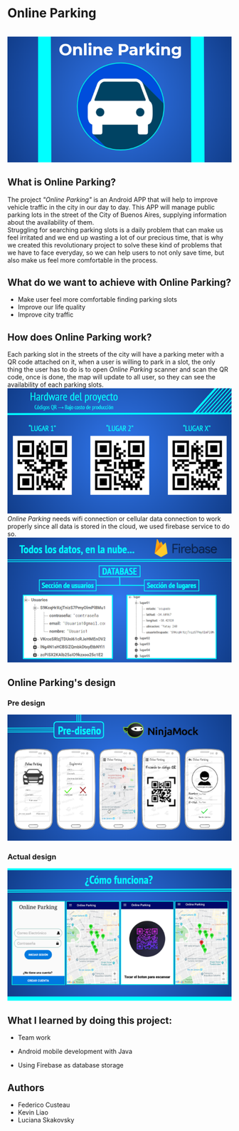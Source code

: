 # Online Parking

<br>
<img src="https://github.com/Kevinliaoo/Online_parking/blob/master/assets/foto1.PNG">
<br>

## What is Online Parking?
The project <i>"Online Parking"</i> is an Android APP that will help to improve vehicle traffic in the city in our day to day. This APP will manage public parking lots in the street of the City of Buenos Aires, supplying information about the availability of them. <br>
Struggling for searching parking slots is a daily problem that can make us feel irritated and we end up wasting a lot of our precious time, that is why we created this revolutionary project to solve these kind of problems that we have to face everyday, so we can help users to not only save time, but also make us feel more comfortable in the process. <br>

## What do we want to achieve with Online Parking? 

<ul>
	<li>Make user feel more comfortable finding parking slots</li>
	<li>Improve our life quality</li>
	<li>Improve city traffic</li>
</ul>

## How does Online Parking work? 

Each parking slot in the streets of the city will have a parking meter with a QR code attached on it, when a user is willing to park in a slot, the only thing the user has to do is to open <i>Online Parking</i> scanner and scan the QR code, once is done, the map will update to all user, so they can see the availability of each parking slots. <br>
<img src="https://github.com/Kevinliaoo/Online_parking/blob/master/assets/foto6.PNG">
<br>
<i>Online Parking</i> needs wifi connection or cellular data connection to work properly since all data is stored in the cloud, we used firebase service to do so. <br>
<img src="https://github.com/Kevinliaoo/Online_parking/blob/master/assets/foto8.PNG">

## Online Parking's design 

### Pre design 
<img src="https://github.com/Kevinliaoo/Online_parking/blob/master/assets/foto5.PNG">
<br>

### Actual design
<img src="https://github.com/Kevinliaoo/Online_parking/blob/master/assets/foto7.PNG">

## What I learned by doing this project: 

* Team work 

* Android mobile development with Java

* Using Firebase as database storage


## Authors 

- Federico Custeau
- Kevin Liao 
- Luciana Skakovsky